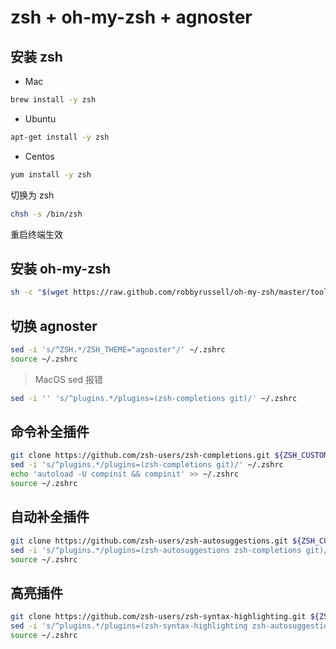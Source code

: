 # zsh + oh-my-zsh + agnoster

## 安装 zsh

- Mac 

```bash
brew install -y zsh
```

- Ubuntu

```bash
apt-get install -y zsh
```

- Centos

```bash
yum install -y zsh
```

切换为 zsh

```bash
chsh -s /bin/zsh
```

重启终端生效

## 安装 oh-my-zsh

```bash
sh -c "$(wget https://raw.github.com/robbyrussell/oh-my-zsh/master/tools/install.sh -O -)"
```

## 切换 agnoster

```bash
sed -i 's/^ZSH.*/ZSH_THEME="agnoster"/' ~/.zshrc
source ~/.zshrc
```

> MacOS sed 报错

```bash
sed -i '' 's/^plugins.*/plugins=(zsh-completions git)/' ~/.zshrc
```

## 命令补全插件

```bash
git clone https://github.com/zsh-users/zsh-completions.git ${ZSH_CUSTOM:-~/.oh-my-zsh/custom}/plugins/zsh-completions
sed -i 's/^plugins.*/plugins=(zsh-completions git)/' ~/.zshrc
echo 'autoload -U compinit && compinit' >> ~/.zshrc
source ~/.zshrc
```

## 自动补全插件

```bash
git clone https://github.com/zsh-users/zsh-autosuggestions.git ${ZSH_CUSTOM:-~/.oh-my-zsh/custom}/plugins/zsh-autosuggestions
sed -i 's/^plugins.*/plugins=(zsh-autosuggestions zsh-completions git)/' ~/.zshrc
source ~/.zshrc
```

## 高亮插件

```bash
git clone https://github.com/zsh-users/zsh-syntax-highlighting.git ${ZSH_CUSTOM:-~/.oh-my-zsh/custom}/plugins/zsh-syntax-highlighting
sed -i 's/^plugins.*/plugins=(zsh-syntax-highlighting zsh-autosuggestions zsh-completions git)/' ~/.zshrc
source ~/.zshrc
```